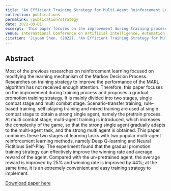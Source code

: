 ```yaml
---
title: "An Efficient Training Strategy for Multi-Agent Reinforcement Learning in Card Games"
collection: publications
permalink: /publication/strategy
date: 2022-03-01
excerpt: 'This paper focuses on the improvement during training process and proposes a gradual promotion training strategy.'
venue: International Conference on Artificial Intelligence, Automation and High Performance Computing (AIAHPC)
citation: 'Jiyuan Shen. (2022). "An Efficient Training Strategy for Multi-Agent Reinforcement Learning in Card Games." In International Conference on Artificial Intelligence, Automation and High Performance Computing (AIAHPC).'
---
```


## Abstract

Most of the previous researches on reinforcement learning focused on modifying the learning mechanism of the Markov Decision Process. Researches on training strategy to improve the performance of the MARL algorithm has not received enough attention. Therefore, this paper focuses on the improvement during training process and proposes a gradual promotion training strategy. It is mainly divided into two stages, single combat stage and multi combat stage. Scenario-transfer training, rule-based training, self-playing training and mixed training are used at single combat stage to obtain a strong single agent, namely the pretrain process. At multi combat stage, multi-agent training is introduced, which increases the complexity of the game, so that the strong single agent gradually adapts to the multi-agent task, and the strong multi agent is obtained. This paper combines these two stages of learning tasks with two popular multi-agent reinforcement learning methods, namely Deep Q-learning and Neural Fictitious Self-Play. The experiment found that the gradual promotion training strategy can effectively improve the winning rate and average reward of the agent. Compared with the un-pretrained agent, the average reward is improved by 25% and winning rate is improved by 44%; at the same time, it is an extremely convenient and easy training strategy to implement.


[Download paper here](https://www.spiedigitallibrary.org/conference-proceedings-of-spie/12348/123482V/An-efficient-training-strategy-for-multi-agent-reinforcement-learning-in/10.1117/12.2641866.full?SSO=1)